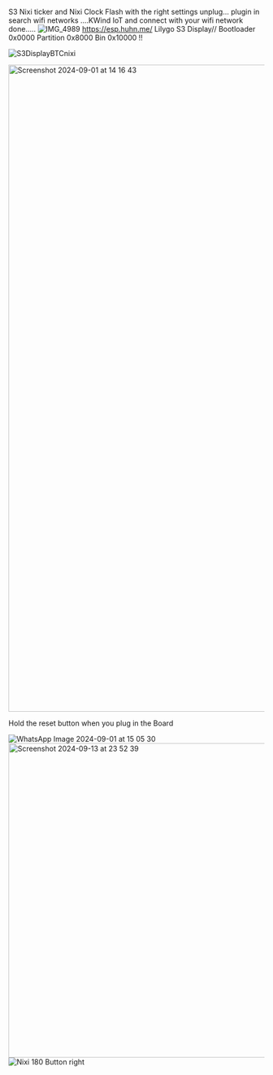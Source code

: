 S3 Nixi ticker and Nixi Clock
Flash with the right settings unplug... plugin in search wifi networks ....KWind IoT  and connect with your wifi network done.....
![IMG_4989](https://github.com/user-attachments/assets/19fdb2dc-9abd-44c3-8001-4a60c5529460)
https://esp.huhn.me/
Lilygo S3 Display// Bootloader 0x0000 Partition 0x8000 Bin 0x10000 !!


![S3DisplayBTCnixi](https://github.com/user-attachments/assets/a49189f7-5b36-45e9-b4e8-4fc1df6c4398)



<img width="1274" alt="Screenshot 2024-09-01 at 14 16 43" src="https://github.com/user-attachments/assets/0351c927-a986-4474-b15c-32bae52f9a2d">




Hold the reset button when you plug in the Board 

![WhatsApp Image 2024-09-01 at 15 05 30](https://github.com/user-attachments/assets/ae516da5-18fb-4988-b5e2-6405d0cd8bd8)
<img width="619" alt="Screenshot 2024-09-13 at 23 52 39" src="https://github.com/user-attachments/assets/cd9a1382-5818-41e3-989c-559ba7a5854e">
![Nixi 180 Button right](https://github.com/user-attachments/assets/0f30936e-7df9-4703-b89d-819cc1e7c16e)
